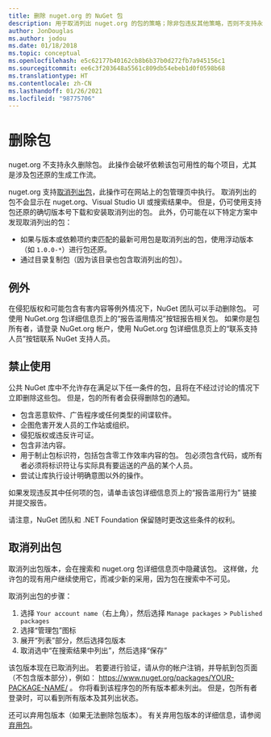 ```yaml
---
title: 删除 nuget.org 的 NuGet 包
description: 用于取消列出 nuget.org 的包的策略；除非包违反其他策略，否则不支持永久删除。
author: JonDouglas
ms.author: jodou
ms.date: 01/18/2018
ms.topic: conceptual
ms.openlocfilehash: e5c62177b40162cb8b6b37b0d272fb7a945156c1
ms.sourcegitcommit: ee6c3f203648a5561c809db54ebeb1d0f0598b68
ms.translationtype: HT
ms.contentlocale: zh-CN
ms.lasthandoff: 01/26/2021
ms.locfileid: "98775706"
---
```

# <a name="deleting-packages"></a>删除包

nuget.org 不支持永久删除包。 此操作会破坏依赖该包可用性的每个项目，尤其是涉及包还原的生成工作流。

nuget.org 支持[取消列出包](#unlisting-a-package)，此操作可在网站上的包管理页中执行。 取消列出的包不会显示在 nuget.org、Visual Studio UI 或搜索结果中。 但是，仍可使用支持包还原的确切版本号下载和安装取消列出的包。 此外，仍可能在以下特定方案中发现取消列出的包：

- 如果与版本或依赖项约束匹配的最新可用包是取消列出的包，使用浮动版本（如 `1.0.0-*`）进行包还原。
- 通过目录复制包（因为该目录也包含取消列出的包）。

## <a name="exceptions"></a>例外

在侵犯版权和可能包含有害内容等例外情况下，NuGet 团队可以手动删除包。 可使用 NuGet.org 包详细信息页上的“报告滥用情况”按钮报告相关包。 如果你是包所有者，请登录 NuGet.org 帐户，使用 NuGet.org 包详细信息页上的“联系支持人员”按钮联系 NuGet 支持人员。

## <a name="prohibited-use"></a>禁止使用

公共 NuGet 库中不允许存在满足以下任一条件的包，且将在不经过讨论的情况下立即删除这些包。 但是，包的所有者会获得删除包的通知。

- 包含恶意软件、广告程序或任何类型的间谍软件。
- 企图危害开发人员的工作站或组织。
- 侵犯版权或违反许可证。
- 包含非法内容。
- 用于制止包标识符，包括包含零工作效率内容的包。 包必须包含代码，或所有者必须将标识符让与实际具有要运送的产品的某个人员。
- 尝试让库执行设计明确意图以外的操作。

如果发现违反其中任何项的包，请单击该包详细信息页上的“报告滥用行为”  链接并提交报告。

请注意，NuGet 团队和 .NET Foundation 保留随时更改这些条件的权利。

## <a name="unlisting-a-package"></a>取消列出包
取消列出包版本，会在搜索和 nuget.org 包详细信息页中隐藏该包。 这样做，允许包的现有用户继续使用它，而减少新的采用，因为包在搜索中不可见。

取消列出包的步骤：

1. 选择 `Your account name`（右上角），然后选择 `Manage packages` > `Published packages`
1. 选择“管理包”图标
1. 展开“列表”部分，然后选择包版本
1. 取消选中“在搜索结果中列出”，然后选择“保存”

该包版本现在已取消列出。 若要进行验证，请从你的帐户注销，并导航到包页面（不包含版本部分），例如： https://www.nuget.org/packages/YOUR-PACKAGE-NAME/ 。 你将看到该程序包的所有版本都未列出。 但是，包所有者登录时，可以看到所有版本及其列出状态。

还可以弃用包版本（如果无法删除包版本）。 有关弃用包版本的详细信息，请参阅[弃用包](../deprecate-packages.md)。
